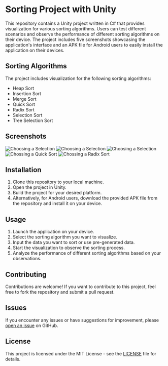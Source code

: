 # Sorting Project with Unity

This repository contains a Unity project written in C# that provides visualization for various sorting algorithms. Users can test different scenarios and observe the performance of different sorting algorithms on their device. The project includes five screenshots showcasing the application's interface and an APK file for Android users to easily install the application on their devices.

## Sorting Algorithms

The project includes visualization for the following sorting algorithms:
- Heap Sort
- Insertion Sort
- Merge Sort
- Quick Sort
- Radix Sort
- Selection Sort
- Tree Selection Sort

## Screenshots

![Choosing a Selection](https://github.com/Sadeqsoli/SortingProject/blob/main/Shots/0.jpg)
![Choosing a Selection](https://github.com/Sadeqsoli/SortingProject/blob/main/Shots/1.jpg)
![Choosing a Selection](https://github.com/Sadeqsoli/SortingProject/blob/main/Shots/2.jpg)
![Chossing a Quick Sort](https://github.com/Sadeqsoli/SortingProject/blob/main/Shots/3.jpg)
![Chossing a Radix Sort](https://github.com/Sadeqsoli/SortingProject/blob/main/Shots/4.jpg)

## Installation

1. Clone this repository to your local machine.
2. Open the project in Unity.
3. Build the project for your desired platform.
4. Alternatively, for Android users, download the provided APK file from the repository and install it on your device.

## Usage

1. Launch the application on your device.
2. Select the sorting algorithm you want to visualize.
3. Input the data you want to sort or use pre-generated data.
4. Start the visualization to observe the sorting process.
5. Analyze the performance of different sorting algorithms based on your observations.

## Contributing

Contributions are welcome! If you want to contribute to this project, feel free to fork the repository and submit a pull request.

## Issues

If you encounter any issues or have suggestions for improvement, please [open an issue](https://github.com/Sadeqsoli/SortingProject/issues) on GitHub.

## License

This project is licensed under the MIT License - see the [LICENSE](LICENSE) file for details.

